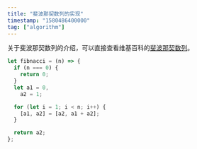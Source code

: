 ```yaml
---
title: "斐波那契数列的实现"
timestamp: "1580486400000"
tag: ["algorithm"]
---
```


关于斐波那契数列的介绍，可以直接查看维基百科的[斐波那契数列](https://zh.wikipedia.org/wiki/%E6%96%90%E6%B3%A2%E9%82%A3%E5%A5%91%E6%95%B0%E5%88%97)。

```js
let fibnacci = (n) => {
  if (n === 0) {
    return 0;
  }
  let a1 = 0,
    a2 = 1;

  for (let i = 1; i < n; i++) {
    [a1, a2] = [a2, a1 + a2];
  }

  return a2;
};
```
